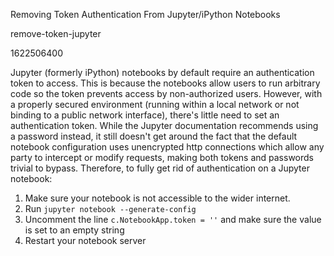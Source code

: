 Removing Token Authentication From Jupyter/iPython Notebooks

remove-token-jupyter

1622506400

Jupyter (formerly iPython) notebooks by default require an authentication token
to access.  This is because the notebooks allow users to run arbitrary code so
the token prevents access by non-authorized users.  However, with a properly
secured environment (running within a local network or not binding to a public
network interface), there's little need to set an authentication token.  While
the Jupyter documentation recommends using a password instead, it still doesn't
get around the fact that the default notebook configuration uses unencrypted http
connections which allow any party to intercept or modify requests, making both
tokens and passwords trivial to bypass.  Therefore, to fully get rid of
authentication on a Jupyter notebook:

1.  Make sure your notebook is not accessible to the wider internet.
2.  Run `jupyter notebook --generate-config`
3.  Uncomment the line `c.NotebookApp.token = ''` and make sure the value is set to an empty string
4.  Restart your notebook server
